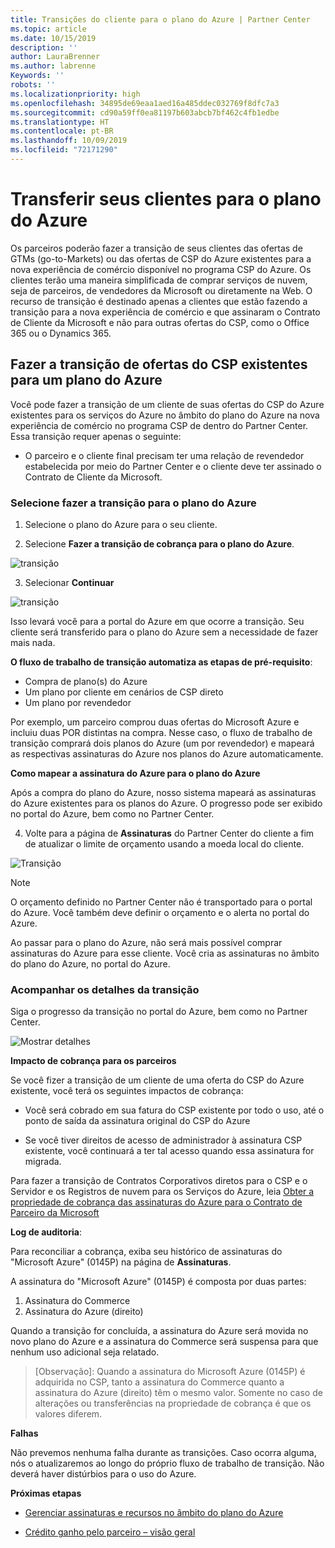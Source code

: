 ```yaml
---
title: Transições do cliente para o plano do Azure | Partner Center
ms.topic: article
ms.date: 10/15/2019
description: ''
author: LauraBrenner
ms.author: labrenne
Keywords: ''
robots: ''
ms.localizationpriority: high
ms.openlocfilehash: 34895de69eaa1aed16a485ddec032769f8dfc7a3
ms.sourcegitcommit: cd90a59ff0ea81197b603abcb7bf462c4fb1edbe
ms.translationtype: HT
ms.contentlocale: pt-BR
ms.lasthandoff: 10/09/2019
ms.locfileid: "72171290"
---
```

# <a name="transition-your-customers-to-azure-plan"></a>Transferir seus clientes para o plano do Azure

Os parceiros poderão fazer a transição de seus clientes das ofertas de GTMs (go-to-Markets) ou das ofertas de CSP do Azure existentes para a nova experiência de comércio disponível no programa CSP do Azure. Os clientes terão uma maneira simplificada de comprar serviços de nuvem, seja de parceiros, de vendedores da Microsoft ou diretamente na Web. O recurso de transição é destinado apenas a clientes que estão fazendo a transição para a nova experiência de comércio e que assinaram o Contrato de Cliente da Microsoft e não para outras ofertas do CSP, como o Office 365 ou o Dynamics 365.

## <a name="transition-existing-csp-offers-to-an-azure-plan"></a>Fazer a transição de ofertas do CSP existentes para um plano do Azure

Você pode fazer a transição de um cliente de suas ofertas do CSP do Azure existentes para os serviços do Azure no âmbito do plano do Azure na nova experiência de comércio no programa CSP de dentro do Partner Center. Essa transição requer apenas o seguinte:

- O parceiro e o cliente final precisam ter uma relação de revendedor estabelecida por meio do Partner Center e o cliente deve ter assinado o Contrato de Cliente da Microsoft.

### <a name="select-transition-to-azure-plan"></a>Selecione fazer a transição para o plano do Azure

1. Selecione o plano do Azure para o seu cliente.

2. Selecione **Fazer a transição de cobrança para o plano do Azure**.

![transição](images/azure/transition1.png)

3. Selecionar **Continuar**

![transição](images/azure/transition2.png)

Isso levará você para a portal do Azure em que ocorre a transição. Seu cliente será transferido para o plano do Azure sem a necessidade de fazer mais nada. 

**O fluxo de trabalho de transição automatiza as etapas de pré-requisito**: 

- Compra de plano(s) do Azure 
- Um plano por cliente em cenários de CSP direto  
- Um plano por revendedor  

Por exemplo, um parceiro comprou duas ofertas do Microsoft Azure e incluiu duas POR distintas na compra. Nesse caso, o fluxo de trabalho de transição comprará dois planos do Azure (um por revendedor) e mapeará as respectivas assinaturas do Azure nos planos do Azure automaticamente.  

**Como mapear a assinatura do Azure para o plano do Azure**

Após a compra do plano do Azure, nosso sistema mapeará as assinaturas do Azure existentes para os planos do Azure. O progresso pode ser exibido no portal do Azure, bem como no Partner Center. 

4. Volte para a página de **Assinaturas** do Partner Center do cliente a fim de atualizar o limite de orçamento usando a moeda local do cliente. 

![Transição](images/azure/transition3.png)

>[!Note]
>O orçamento definido no Partner Center não é transportado para o portal do Azure. Você também deve definir o orçamento e o alerta no portal do Azure.

Ao passar para o plano do Azure, não será mais possível comprar assinaturas do Azure para esse cliente. Você cria as assinaturas no âmbito do plano do Azure, no portal do Azure.

### <a name="track-your-transition-details"></a>Acompanhar os detalhes da transição

Siga o progresso da transição no portal do Azure, bem como no Partner Center.

![Mostrar detalhes](images/azure/details1.png)

**Impacto de cobrança para os parceiros**

Se você fizer a transição de um cliente de uma oferta do CSP do Azure existente, você terá os seguintes impactos de cobrança:

- Você será cobrado em sua fatura do CSP existente por todo o uso, até o ponto de saída da assinatura original do CSP do Azure

- Se você tiver direitos de acesso de administrador à assinatura CSP existente, você continuará a ter tal acesso quando essa assinatura for migrada.

Para fazer a transição de Contratos Corporativos diretos para o CSP e o Servidor e os Registros de nuvem para os Serviços do Azure, leia [Obter a propriedade de cobrança das assinaturas do Azure para o Contrato de Parceiro da Microsoft]()

**Log de auditoria**:

Para reconciliar a cobrança, exiba seu histórico de assinaturas do "Microsoft Azure" (0145P) na página de **Assinaturas**. 

A assinatura do "Microsoft Azure" (0145P) é composta por duas partes:
1. Assinatura do Commerce 
2. Assinatura do Azure (direito)

Quando a transição for concluída, a assinatura do Azure será movida no novo plano do Azure e a assinatura do Commerce será suspensa para que nenhum uso adicional seja relatado.  

>[Observação]: Quando a assinatura do Microsoft Azure (0145P) é adquirida no CSP, tanto a assinatura do Commerce quanto a assinatura do Azure (direito) têm o mesmo valor. Somente no caso de alterações ou transferências na propriedade de cobrança é que os valores diferem. 

**Falhas**

Não prevemos nenhuma falha durante as transições. Caso ocorra alguma, nós o atualizaremos ao longo do próprio fluxo de trabalho de transição. Não deverá haver distúrbios para o uso do Azure.  

**Próximas etapas**

- [Gerenciar assinaturas e recursos no âmbito do plano do Azure](azure-plan-manage.md)

- [Crédito ganho pelo parceiro – visão geral](partner-earned-credit.md)



